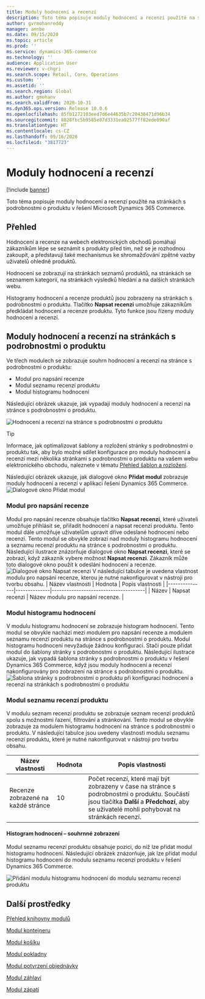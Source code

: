 ```yaml
---
title: Moduly hodnocení a recenzí
description: Toto téma popisuje moduly hodnocení a recenzí použité na stránkách s podrobnostmi o produktu v řešení Microsoft Dynamics 365 Commerce.
author: gvrmohanreddy
manager: annbe
ms.date: 09/15/2020
ms.topic: article
ms.prod: ''
ms.service: dynamics-365-commerce
ms.technology: ''
audience: Application User
ms.reviewer: v-chgri
ms.search.scope: Retail, Core, Operations
ms.custom: ''
ms.assetid: ''
ms.search.region: Global
ms.author: gmohanv
ms.search.validFrom: 2020-10-31
ms.dyn365.ops.version: Release 10.0.6
ms.openlocfilehash: 85fb1272103eed7d6e44635b7c20438471d96b34
ms.sourcegitcommit: 8028fbc5b9585e87d3331ea02577ff82ede090af
ms.translationtype: HT
ms.contentlocale: cs-CZ
ms.lasthandoff: 09/16/2020
ms.locfileid: "3817723"
---
```

# <a name="ratings-and-reviews-modules"></a>Moduly hodnocení a recenzí

[!include [banner](includes/banner.md)]

Toto téma popisuje moduly hodnocení a recenzí použité na stránkách s podrobnostmi o produktu v řešení Microsoft Dynamics 365 Commerce.

## <a name="overview"></a>Přehled

Hodnocení a recenze na webech elektronických obchodů pomáhají zákazníkům lépe se seznámit s produkty před tím, než se je rozhodnou zakoupit, a představují také mechanismus ke shromažďování zpětné vazby uživatelů ohledně produktů. 

Hodnocení se zobrazují na stránkách seznamů produktů, na stránkách se seznamem kategorií, na stránkách výsledků hledání a na dalších stránkách webu. 

Histogramy hodnocení a recenze produktů jsou zobrazeny na stránkách s podrobnostmi o produktu. Tlačítko **Napsat recenzi** umožňuje zákazníkům předkládat hodnocení a recenze produktu. Tyto funkce jsou řízeny moduly hodnocení a recenzí.

## <a name="ratings-and-reviews-modules-on-pdps"></a>Moduly hodnocení a recenzí na stránkách s podrobnostmi o produktu 

Ve třech modulech se zobrazuje souhrn hodnocení a recenzí na stránce s podrobnostmi o produktu:
- Modul pro napsání recenze
- Modul seznamu recenzí produktu
- Modul histogramu hodnocení
 
Následující obrázek ukazuje, jak vypadají moduly hodnocení a recenzí na stránce s podrobnostmi o produktu.

![Hodnocení a recenzí na stránce s podrobnostmi o produktu](media/rnr-eCommerce-pdp-reviews-modules_design.png)

> [!TIP] 
> Informace, jak optimalizovat šablony a rozložení stránky s podrobnostmi o produktu tak, aby bylo možné sdílet konfigurace pro moduly hodnocení a recenzí mezi několika stránkami s podrobnostmi o produktu na vašem webu elektronického obchodu, naleznete v tématu [Přehled šablon a rozložení](templates-layouts-overview.md).

Následující obrázek ukazuje, jak dialogové okno **Přidat modul** zobrazuje moduly hodnocení a recenzí v aplikaci řešení Dynamics 365 Commerce.
![Dialogové okno Přidat modul](media/rnr-eCommerce-pdp-adding-rnr-modules.png)

### <a name="write-review-module"></a>Modul pro napsání recenze

Modul pro napsání recenze obsahuje tlačítko **Napsat recenzi**, které uživateli umožňuje přihlásit se, přiřadit hodnocení a napsat recenzi produktu. Tento modul dále umožňuje uživatelům upravit dříve odeslané hodnocení nebo recenzi. Tento modul se obvykle zobrazí nad moduly histogramu hodnocení a seznamu recenzí produktu na stránce s podrobnostmi o produktu.
Následující ilustrace znázorňuje dialogové okno **Napsat recenzi**, které se zobrazí, když zákazník vybere možnost **Napsat recenzi**. Zákazník může toto dialogové okno použít k odeslání hodnocení a recenze.
![Dialogové okno Napsat recenzi](media/rnr-eCommerce-write-review-module.png) V následující tabulce je uvedena vlastnost modulu pro napsání recenze, kterou je nutné nakonfigurovat v nástroji pro tvorbu obsahu.
| Název vlastnosti | Hodnota        | Popis vlastnosti                 |
|---------------|--------------|--------------------------------------|
| Název          | Napsat recenzi | Název modulu pro napsání recenze. |

### <a name="ratings-histogram-module"></a>Modul histogramu hodnocení

V modulu histogramu hodnocení se zobrazuje histogram hodnocení. Tento modul se obvykle nachází mezi modulem pro napsání recenze a modulem seznamu recenzí produktu na stránce s podrobnostmi o produktu.
Modul histogramu hodnocení nevyžaduje žádnou konfiguraci. Stačí pouze přidat modul do šablony stránky s podrobnostmi o produktu. Následující ilustrace ukazuje, jak vypadá šablona stránky s podrobnostmi o produktu v řešení Dynamics 365 Commerce, když jsou moduly hodnocení a recenzí nakonfigurovány pro zobrazení na stránce s podrobnostmi o produktu.
![Šablona stránky s podrobnostmi o produktu při konfiguraci hodnocení a recenzí na stránkách s podrobnostmi o produktu](media/rnr-eCommerce-pdp-reviews-modules.png)

### <a name="product-reviews-list-module"></a>Modul seznamu recenzí produktu

V modulu seznam recenzí produktu se zobrazuje seznam recenzí produktů spolu s možnostmi řazení, filtrování a stránkování. Tento modul se obvykle zobrazuje za modulem histogramu hodnocení na stránce s podrobnostmi o produktu.
V následující tabulce jsou uvedeny vlastnosti modulu seznamu recenzí produktu, které je nutné nakonfigurovat v nástroji pro tvorbu obsahu.

| Název vlastnosti              | Hodnota | Popis vlastnosti |
|----------------------------|-------| ---------------------|
| Recenze zobrazené na každé stránce | 10    | Počet recenzí, které mají být zobrazeny v čase na stránce s podrobnostmi o produktu. Součástí jsou tlačítka **Další** a **Předchozí**, aby se uživatelé mohli pohybovat na stránkách recenzí. |

#### <a name="ratings-histogram--summary-view"></a>Histogram hodnocení – souhrnné zobrazení

Modul seznamu recenzí produktu obsahuje pozici, do níž lze přidat modul histogramu hodnocení. Následující obrázek znázorňuje, jak lze přidat modul histogramu hodnocení do modulu seznamu recenzí produktu v řešení Dynamics 365 Commerce.

![Přidání modulu histogramu hodnocení do modulu seznamu recenzí produktu](media/rnr-eCommerce-pdp-rating-histogram-summary.png)

## <a name="additional-resources"></a>Další prostředky

[Přehled knihovny modulů](starter-kit-overview.md)

[Modul kontejneru](add-container-module.md)

[Modul košíku](add-cart-module.md)

[Modul pokladny](add-checkout-module.md)

[Modul potvrzení objednávky](order-confirmation-module.md)

[Modul záhlaví](author-header-module.md)

[Modul zápatí](author-footer-module.md)
